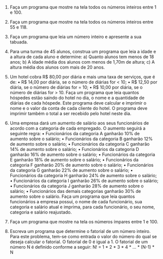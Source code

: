 1) Faça um programa que mostre na tela todos os números inteiros entre 1 e 100.


2) Faça um programa que mostre na tela todos os números inteiros entre 55 e 118.


3) Faça um programa que leia um número inteiro e apresente a sua tabuada.


4) Para uma turma de 45 alunos, construa um programa que leia a idade e a altura de
cada aluno e determine:
a) Quanto alunos tem menos de 18 anos;
b) A idade média dos alunos com menos de 1,70m de altura;
c) A altura média dos alunos com mais de 20 anos.


5) Um hotel cobra R$ 80,00 por diária e mais uma taxa de serviços, que é de:
• R$ 14,00 por diária, se o número de diárias for < 10;
• R$ 12,50 por diária, se o número de diárias for = 10;
• R$ 10,00 por diária, se o número de diárias for > 10.
Faça um programa que leia quantos hóspedes estão saindo do hotel no dia, o
nome e a quantidade de diárias de cada hóspede. Este programa deve calcular e imprimir
o nome e o valor da conta de cada cliente do hotel. O programa deve imprimir também o
total a ser recebido pelo hotel neste dia.


6) Uma empresa dará um aumento de salário aos seus funcionários de acordo com a
categoria de cada empregado. O aumento seguirá a seguinte regra:
• Funcionários da categoria A ganharão 10% de aumento sobre o salário;
• Funcionários da categoria B ganharão 12% de aumento sobre o salário;
• Funcionários da categoria C ganharão 14% de aumento sobre o salário;
• Funcionários da categoria D ganharão 16% de aumento sobre o salário;
• Funcionários da categoria E ganharão 18% de aumento sobre o salário;
• Funcionários da categoria F ganharão 20% de aumento sobre o salário;
• Funcionários da categoria G ganharão 22% de aumento sobre o salário;
• Funcionários da categoria H ganharão 24% de aumento sobre o salário;
• Funcionários da categoria I ganharão 26% de aumento sobre o salário;
• Funcionários da categoria J ganharão 28% de aumento sobre o salário;
• Funcionários das demais categorias ganharão 30% de aumento sobre o salário.
Faça um programa que leia quantos funcionários a empresa possui, o nome de
cada funcionário, sua categoria e salário atual e imprima, para cada funcionário, o seu
nome, categoria e salário reajustado.


7) Faça um programa que mostre na tela os números ímpares entre 1 e 100.


8) Escreva um programa que determine o fatorial de um número inteiro. Para este
problema, tem-se como entrada o valor do número do qual se deseja calcular o fatorial. O
fatorial de 0 é igual a 1. O fatorial de um número N é definido conforme a seguir:
N! = 1 * 2 * 3 * 4 * ... * (N-1) * N
